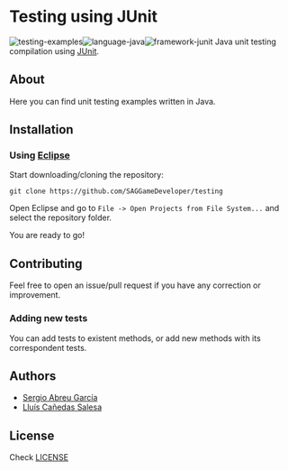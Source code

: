 # Testing using JUnit 
![testing-examples](https://img.shields.io/badge/testing-examples-green.svg)![language-java](https://img.shields.io/badge/language-Java-red.svg)![framework-junit](https://img.shields.io/badge/framework-JUnit-orange.svg)
Java unit testing compilation using [JUnit](https://junit.org).

## About
Here you can find unit testing examples written in Java.

## Installation

### Using [Eclipse](https://www.eclipse.org/)
Start downloading/cloning the repository:
```
git clone https://github.com/SAGGameDeveloper/testing
```

Open Eclipse and go to `File -> Open Projects from File System...` and select the repository folder.

You are ready to go!

## Contributing
Feel free to open an issue/pull request if you have any correction or improvement.

### Adding new tests
You can add tests to existent methods, or add new methods with its correspondent tests.

## Authors
* [Sergio Abreu García](https://github.com/SAGGameDeveloper)
* [Lluís Cañedas Salesa](https://github.com/LluisCS)

## License
Check [LICENSE]()
